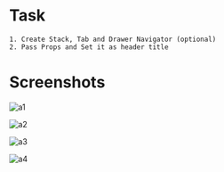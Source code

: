 # Task
    1. Create Stack, Tab and Drawer Navigator (optional)
    2. Pass Props and Set it as header title
    
    
    
#  Screenshots



![a1](https://user-images.githubusercontent.com/90309641/136623097-4b54781c-3401-4c52-bf36-36aebf973a3b.jpg)



![a2](https://user-images.githubusercontent.com/90309641/136623116-376278df-37fc-4133-a1c4-947b6ccf2d98.jpg)



![a3](https://user-images.githubusercontent.com/90309641/136623121-2e64bec0-cae7-4271-b956-c56fc7ddb050.jpg)



![a4](https://user-images.githubusercontent.com/90309641/136623130-697f0351-06af-4b72-9c98-c4e28d074432.jpg)


